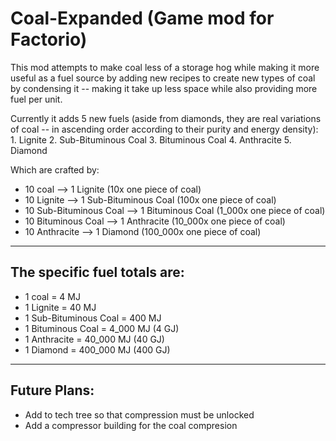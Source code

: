 # Coal-Expanded (Game mod for Factorio)

This mod attempts to make coal less of a storage hog while making it more useful as a fuel source by adding new recipes to create new types of coal by condensing it -- making it take up less space while also providing more fuel per unit.

Currently it adds 5 new fuels (aside from diamonds, they are real variations of coal -- in ascending order according to their purity and energy density): 1. Lignite 2. Sub-Bituminous Coal 3. Bituminous Coal 4. Anthracite 5. Diamond

Which are crafted by:

- 10 coal --> 1 Lignite (10x one piece of coal)
- 10 Lignite --> 1 Sub-Bituminous Coal (100x one piece of coal)
- 10 Sub-Bituminous Coal --> 1 Bituminous Coal (1_000x one piece of coal)
- 10 Bituminous Coal --> 1 Anthracite (10_000x one piece of coal)
- 10 Anthracite --> 1 Diamond (100_000x one piece of coal)

---

## The specific fuel totals are:

- 1 coal = 4 MJ
- 1 Lignite = 40 MJ
- 1 Sub-Bituminous Coal = 400 MJ
- 1 Bituminous Coal = 4_000 MJ (4 GJ)
- 1 Anthracite = 40_000 MJ (40 GJ)
- 1 Diamond = 400_000 MJ (400 GJ)

---

## Future Plans:

- Add to tech tree so that compression must be unlocked
- Add a compressor building for the coal compresion
